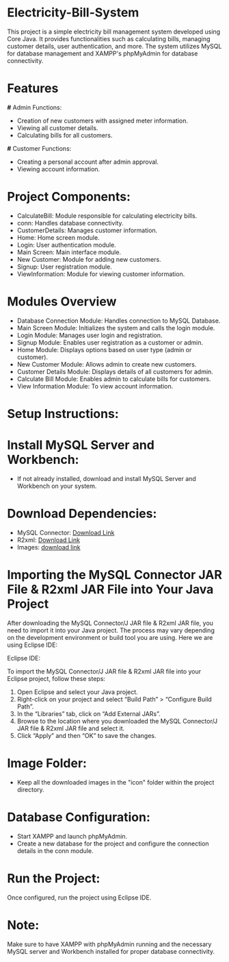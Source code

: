 # Electricity-Bill-System
 This project is a simple electricity bill management system developed using Core Java. It provides functionalities such as calculating bills, managing customer details, user authentication, and more. The system utilizes MySQL for database management and XAMPP's phpMyAdmin for database connectivity.

# Features
**#** Admin Functions:

- Creation of new customers with assigned meter information.
- Viewing all customer details.
- Calculating bills for all customers.

**#** Customer Functions:

- Creating a personal account after admin approval.
- Viewing account information.

# Project Components:
- CalculateBill: Module responsible for calculating electricity bills.
- conn: Handles database connectivity.
- CustomerDetails: Manages customer information.
- Home: Home screen module.
- Login: User authentication module.
- Main Screen: Main interface module.
- New Customer: Module for adding new customers.
- Signup: User registration module.
- ViewInformation: Module for viewing customer information.

# Modules Overview
- Database Connection Module: Handles connection to MySQL Database.
- Main Screen Module: Initializes the system and calls the login module.
- Login Module: Manages user login and registration.
- Signup Module: Enables user registration as a customer or admin.
- Home Module: Displays options based on user type (admin or customer).
- New Customer Module: Allows admin to create new customers.
- Customer Details Module: Displays details of all customers for admin.
- Calculate Bill Module: Enables admin to calculate bills for customers.
- View Information Module: To view account information.


# Setup Instructions:
# Install MySQL Server and Workbench:
- If not already installed, download and install MySQL Server and Workbench on your system.

# Download Dependencies:

- MySQL Connector: [Download Link](https://static.javatpoint.com/src/jdbc/mysql-connector.jar)
- R2xml: [Download Link](https://sourceforge.net/projects/finalangelsanddemons/files/rs2xml.jar/download)
- Images: [download link](https://drive.google.com/drive/folders/1SlwaPUSpnnBfeyfzufR8wUzCd2QGg3Me?usp=drive_link)


# Importing the MySQL Connector JAR File & R2xml JAR File into Your Java Project
After downloading the MySQL Connector/J JAR file & R2xml JAR file, you need to import it into your Java project. The process may vary depending on the development environment or build tool you are using. Here we are using Eclipse IDE:

Eclipse IDE:

To import the MySQL Connector/J JAR file & R2xml JAR file into your Eclipse project, follow these steps:

1. Open Eclipse and select your Java project.
2. Right-click on your project and select “Build Path” > “Configure Build Path”.
3. In the “Libraries” tab, click on “Add External JARs”.
4. Browse to the location where you downloaded the MySQL Connector/J JAR file & R2xml JAR file and select it.
5. Click “Apply” and then “OK” to save the changes.

# Image Folder:

- Keep all the downloaded images in the "icon" folder within the project directory.

# Database Configuration:

- Start XAMPP and launch phpMyAdmin.
- Create a new database for the project and configure the connection details in the conn module.

# Run the Project:
Once configured, run the project using Eclipse IDE.

# Note:
Make sure to have XAMPP with phpMyAdmin running and the necessary MySQL server and Workbench installed for proper database connectivity.




